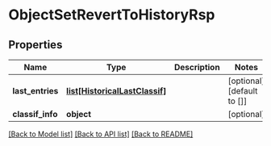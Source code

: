 # ObjectSetRevertToHistoryRsp


## Properties
Name | Type | Description | Notes
------------ | ------------- | ------------- | -------------
**last_entries** | [**list[HistoricalLastClassif]**](HistoricalLastClassif.md) |  | [optional] [default to []]
**classif_info** | **object** |  | [optional] 

[[Back to Model list]](../README.md#documentation-for-models) [[Back to API list]](../README.md#documentation-for-api-endpoints) [[Back to README]](../README.md)


